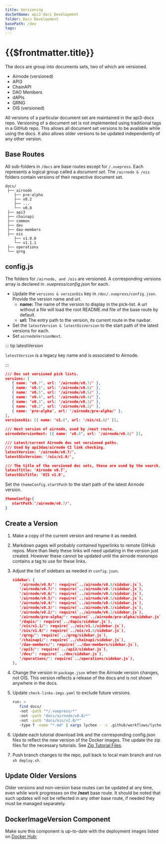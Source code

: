 ```yaml
---
title: Versioning
docSetName: api3-docs Development
folder: Docs Development
basePath: /dev
tags:
---
```


# {{$frontmatter.title}}

<TocHeader />
<TOC class="table-of-contents" :include-level="[2,3]" />

The docs are group into documents sets, two of which are versioned.

- Airnode (versioned)
- API3
- ChainAPI
- DAO Members
- dAPIs
- QRNG
- OIS (versioned)

All versions of a particular document set are maintained in the api3-docs repo.
Versioning of a document set is not implemented using traditional tags in a
GitHub repo. This allows all document set versions to be available while using
the docs. It also allows older versions to be updated independently of any other
version.

## Base Routes

All sub-folders in `/docs` are base routes except for `/.vuepress`. Each
represents a logical group called a _document set_. The `/airnode & /ois`
folders contain versions of their respective document set.

```text
docs/
 ├── airnode
    ├── pre-alpha
    ├── v0.2
    ├── ...
    └── v0.8
 ├── api3
 ├── chainapi
 ├── common
 ├── dev
 ├── dao-members
 ├── ois
    ├── v1.0.0
    └── v1.1.1
 ├── operations
 └── qrng
```

## config.js

The folders for `/airnode, and /ois` are versioned. A corresponding versions
array is declared in _.vuepress/config.json_ for each.

- Update the `versions & versionOis` key in `/doc/.vuepress/config.json`.
  Provide the version name and url.
  - **name:** The name of the version to display in the pick-list. A url without
    a file will load the root README.md file of the base route by default.
  - **url:** The entry path to the version, its current route in the navbar.
- Set the `latestVersion & latestOisVersion` to the start path of the latest
  versions for each.
- Set `airnodeVersionNext`.

::: tip latestVersion

`latestVersion` is a legacy key name and is associated to Airnode.

:::

```json
/// Doc set versioned pick lists.
versions: [
   { name: 'v0.7', url: '/airnode/v0.7/' },
   { name: 'v0.6', url: '/airnode/v0.6/' },
   { name: 'v0.5', url: '/airnode/v0.5/' },
   { name: 'v0.4', url: '/airnode/v0.4/' },
   { name: 'v0.3', url: '/airnode/v0.3/' },
   { name: 'v0.2', url: '/airnode/v0.2/' },
   { name: 'pre-alpha', url: '/airnode/pre-alpha/' },
],
versionsOis: [{ name: 'v1.0', url: '/ois/v1.0/' }],

/// Next version of airnode, used by /next route.
airnodeVersionNext: [{ name: 'v0.8', url: '/airnode/v0.8/' }],

/// Latest/current Airnode doc set versioned paths.
/// Used by api3dao/airnode CI link checking.
latestVersion: '/airnode/v0.7/',
latestOisVersion: '/ois/v1.0/',

/// The title of the versioned doc sets, these are used by the search.
latestTitle: 'Airnode v0.7',
latestOisTitle: 'OIS v1.0',
```

Set the `themeConfig.startPath` to the start path of the latest Airnode version.

```json
themeConfig:{
   startPath:'/airnode/v0.7/',
}
```

## Create a Version

1. Make a copy of the current version and rename it as needed.

2. Markdown pages will probably contained hyperlinks to remote GitHub repos.
   More than likely these links will need updating in the version just created.
   However these cannot be updated until the airnode monorepo contains a tag to
   use for these links.

3. Adjust the list of sidebars as needed in `config.json`.

   ```json
   sidebar: {
      '/airnode/v0.8/': require(`../airnode/v0.8/sidebar.js`),
      '/airnode/v0.7/': require(`../airnode/v0.7/sidebar.js`),
      '/airnode/v0.6/': require(`../airnode/v0.6/sidebar.js`),
      '/airnode/v0.5/': require(`../airnode/v0.5/sidebar.js`),
      '/airnode/v0.4/': require(`../airnode/v0.4/sidebar.js`),
      '/airnode/v0.3/': require(`../airnode/v0.3/sidebar.js`),
      '/airnode/v0.2/': require(`../airnode/v0.2/sidebar.js`),
      '/airnode/pre-alpha/': require(`../airnode/pre-alpha/sidebar.js`),
      '/dapis/': require(`../dapis/sidebar.js`),
      '/ois/v1.1/': require(`../ois/v1.1/sidebar.js`),
      '/ois/v1.0/': require(`../ois/v1.0/sidebar.js`),
      '/qrng/': require(`../qrng/sidebar.js`),
      '/chainapi/': require(`../chainapi/sidebar.js`),
      '/dao-members/': require(`../dao-members/sidebar.js`),
      '/api3/': require(`../api3/sidebar.js`),
      '/dev/': require(`../dev/sidebar.js`),
      '/operations/': require(`../operations/sidebar.js`),
   },
   ```

4. Change the version in `package.json` when the Airnode version changes, not
   OIS. This version reflects a release of the docs and is not shown anywhere in
   the docs.

5. Update `check-links-imgs.yaml` to exclude future versions.

   ```sh
   run: >
      find docs/
      -not -path "*/.vuepress/*"
      -not -path "docs/airnode/v0.8/*"
      -not -path "docs/ois/v2.0/*"
      -type f -name "*.md" | xargs lychee - -c .github/workflows/lychee.toml
   ```

6. Update each tutorial download link and the corresponding config.json files to
   reflect the new version of the Docker images. The update the zip files for
   the necessary tutorials. See [Zip Tutorial Files](./zip-files.md).

7. Push branch changes to the repo, pull back to local main branch and run
   `sh deploy.sh`.

## Update Older Versions

Older versions and non-version base routes can be updated at any time, even
while work progresses on the **/next** base route. It should be noted that such
updates will not be reflected in any other base route, if needed they must be
managed separately.

## DockerImageVersion Component

Make sure this component is up-to-date with the deployment images listed on
[Docker Hub](https://hub.docker.com/u/api3);
